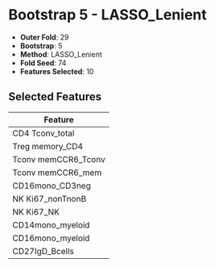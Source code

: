 # Bootstrap 5 - LASSO_Lenient

- **Outer Fold**: 29
- **Bootstrap**: 5
- **Method**: LASSO_Lenient
- **Fold Seed**: 74
- **Features Selected**: 10

## Selected Features

| Feature |
|---------|
| CD4 Tconv_total |
| Treg memory_CD4 |
| Tconv memCCR6_Tconv |
| Tconv memCCR6_mem |
| CD16mono_CD3neg |
| NK Ki67_nonTnonB |
| NK Ki67_NK |
| CD14mono_myeloid |
| CD16mono_myeloid |
| CD27IgD_Bcells |
